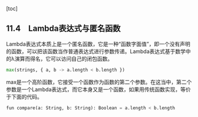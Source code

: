 [toc]

## 11.4　Lambda表达式与匿名函数

Lambda表达式本质上是一个匿名函数，它是一种“函数字面值”，即一个没有声明的函数，可以把该函数当作普通表达式进行参数传递。Lambda表达式基于数学中的λ演算而得名，它可以访问自己的闭包函数。

```python
max(strings, { a, b -> a.length < b.length })
```

max是一个高阶函数，它接受一个函数作为函数的第二个参数。在这当中，第二个参数是一个Lambda表达式，而它本身又是一个函数，如果用传统函数实现，等价于下面的代码。

```python
fun compare(a: String, b: String): Boolean = a.length < b.length
```

